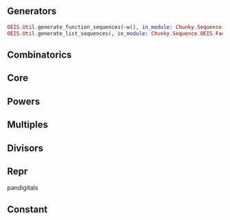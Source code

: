 ## Generators

```elixir 
OEIS.Util.generate_function_sequences(~w(), in_module: Chunky.Sequence.OEIS.Repr)
OEIS.Util.generate_list_sequences(, in_module: Chunky.Sequence.OEIS.Factors)
```

## Combinatorics



## Core




## Powers


## Multiples


## Divisors




## Repr

pandigitals

## Constant

